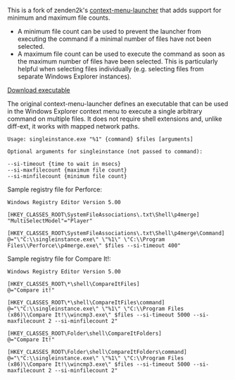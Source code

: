 This is a fork of zenden2k's [context-menu-launcher](https://github.com/zenden2k/context-menu-launcher) that adds support for minimum and maximum file counts.
* A minimum file count can be used to prevent the launcher from executing the command if a minimal number of files have not been selected.
* A maximum file count can be used to execute the command as soon as the maximum number of files have been selected. This is particularly helpful when selecting files individually (e.g. selecting files from separate Windows Explorer instances).

[Download executable](https://github.com/TrevorKarjanis/context-menu-launcher/releases/tag/2.0)

The original context-menu-launcher defines an executable that can be used in the Windows Explorer context menu to execute a single arbitrary command on multiple files. It does not require shell extensions and, unlike diff-ext, it works with mapped network paths.

```
Usage: singleinstance.exe "%1" {command} $files [arguments]

Optional arguments for singleinstance (not passed to command):

--si-timeout {time to wait in msecs}
--si-maxfilecount {maximum file count}
--si-minfilecount {minimum file count}
```

Sample registry file for Perforce:
```
Windows Registry Editor Version 5.00

[HKEY_CLASSES_ROOT\SystemFileAssociations\.txt\Shell\p4merge]
"MultiSelectModel"="Player"

[HKEY_CLASSES_ROOT\SystemFileAssociations\.txt\Shell\p4merge\Command]
@="\"C:\\singleinstance.exe\" \"%1\" \"C:\\Program Files\\Perforce\\p4merge.exe\" $files --si-timeout 400"
```

Sample registry file for Compare It!:
```
Windows Registry Editor Version 5.00

[HKEY_CLASSES_ROOT\*\shell\CompareItFiles]
@="Compare it!"

[HKEY_CLASSES_ROOT\*\shell\CompareItFiles\command]
@="\"C:\\singleinstance.exe\" \"%1\" \"C:\\Program Files (x86)\\Compare It!\\wincmp3.exe\" $files --si-timeout 5000 --si-maxfilecount 2 --si-minfilecount 2"

[HKEY_CLASSES_ROOT\Folder\shell\CompareItFolders]
@="Compare It!"

[HKEY_CLASSES_ROOT\Folder\shell\CompareItFolders\command]
@="\"C:\\singleinstance.exe\" \"%1\" \"C:\\Program Files (x86)\\Compare It!\\wincmp3.exe\" $files --si-timeout 5000 --si-maxfilecount 2 --si-minfilecount 2"
```